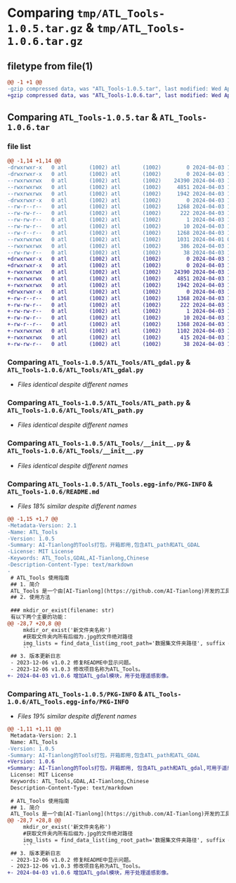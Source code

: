 # Comparing `tmp/ATL_Tools-1.0.5.tar.gz` & `tmp/ATL_Tools-1.0.6.tar.gz`

## filetype from file(1)

```diff
@@ -1 +1 @@
-gzip compressed data, was "ATL_Tools-1.0.5.tar", last modified: Wed Apr  3 10:58:03 2024, max compression
+gzip compressed data, was "ATL_Tools-1.0.6.tar", last modified: Wed Apr  3 11:10:35 2024, max compression
```

## Comparing `ATL_Tools-1.0.5.tar` & `ATL_Tools-1.0.6.tar`

### file list

```diff
@@ -1,14 +1,14 @@
-drwxrwxr-x   0 atl       (1002) atl       (1002)        0 2024-04-03 10:58:03.375460 ATL_Tools-1.0.5/
-drwxrwxr-x   0 atl       (1002) atl       (1002)        0 2024-04-03 10:58:03.371460 ATL_Tools-1.0.5/ATL_Tools/
--rwxrwxrwx   0 atl       (1002) atl       (1002)    24390 2024-04-03 10:37:26.000000 ATL_Tools-1.0.5/ATL_Tools/ATL_gdal.py
--rwxrwxrwx   0 atl       (1002) atl       (1002)     4851 2024-04-03 10:36:00.000000 ATL_Tools-1.0.5/ATL_Tools/ATL_path.py
--rwxrwxrwx   0 atl       (1002) atl       (1002)     1942 2024-04-03 10:50:02.000000 ATL_Tools-1.0.5/ATL_Tools/__init__.py
-drwxrwxr-x   0 atl       (1002) atl       (1002)        0 2024-04-03 10:58:03.371460 ATL_Tools-1.0.5/ATL_Tools.egg-info/
--rw-r--r--   0 atl       (1002) atl       (1002)     1268 2024-04-03 10:58:03.000000 ATL_Tools-1.0.5/ATL_Tools.egg-info/PKG-INFO
--rw-rw-r--   0 atl       (1002) atl       (1002)      222 2024-04-03 10:58:03.000000 ATL_Tools-1.0.5/ATL_Tools.egg-info/SOURCES.txt
--rw-rw-r--   0 atl       (1002) atl       (1002)        1 2024-04-03 10:58:03.000000 ATL_Tools-1.0.5/ATL_Tools.egg-info/dependency_links.txt
--rw-rw-r--   0 atl       (1002) atl       (1002)       10 2024-04-03 10:58:03.000000 ATL_Tools-1.0.5/ATL_Tools.egg-info/top_level.txt
--rw-r--r--   0 atl       (1002) atl       (1002)     1268 2024-04-03 10:58:03.371460 ATL_Tools-1.0.5/PKG-INFO
--rwxrwxrwx   0 atl       (1002) atl       (1002)     1031 2024-04-01 08:32:28.000000 ATL_Tools-1.0.5/README.md
--rwxrwxrwx   0 atl       (1002) atl       (1002)      386 2024-04-03 10:57:56.000000 ATL_Tools-1.0.5/pyproject.toml
--rw-rw-r--   0 atl       (1002) atl       (1002)       38 2024-04-03 10:58:03.375460 ATL_Tools-1.0.5/setup.cfg
+drwxrwxr-x   0 atl       (1002) atl       (1002)        0 2024-04-03 11:10:35.198734 ATL_Tools-1.0.6/
+drwxrwxr-x   0 atl       (1002) atl       (1002)        0 2024-04-03 11:10:35.198734 ATL_Tools-1.0.6/ATL_Tools/
+-rwxrwxrwx   0 atl       (1002) atl       (1002)    24390 2024-04-03 10:37:26.000000 ATL_Tools-1.0.6/ATL_Tools/ATL_gdal.py
+-rwxrwxrwx   0 atl       (1002) atl       (1002)     4851 2024-04-03 10:36:00.000000 ATL_Tools-1.0.6/ATL_Tools/ATL_path.py
+-rwxrwxrwx   0 atl       (1002) atl       (1002)     1942 2024-04-03 11:00:21.000000 ATL_Tools-1.0.6/ATL_Tools/__init__.py
+drwxrwxr-x   0 atl       (1002) atl       (1002)        0 2024-04-03 11:10:35.198734 ATL_Tools-1.0.6/ATL_Tools.egg-info/
+-rw-r--r--   0 atl       (1002) atl       (1002)     1368 2024-04-03 11:10:35.000000 ATL_Tools-1.0.6/ATL_Tools.egg-info/PKG-INFO
+-rw-rw-r--   0 atl       (1002) atl       (1002)      222 2024-04-03 11:10:35.000000 ATL_Tools-1.0.6/ATL_Tools.egg-info/SOURCES.txt
+-rw-rw-r--   0 atl       (1002) atl       (1002)        1 2024-04-03 11:10:35.000000 ATL_Tools-1.0.6/ATL_Tools.egg-info/dependency_links.txt
+-rw-rw-r--   0 atl       (1002) atl       (1002)       10 2024-04-03 11:10:35.000000 ATL_Tools-1.0.6/ATL_Tools.egg-info/top_level.txt
+-rw-r--r--   0 atl       (1002) atl       (1002)     1368 2024-04-03 11:10:35.198734 ATL_Tools-1.0.6/PKG-INFO
+-rwxrwxrwx   0 atl       (1002) atl       (1002)     1102 2024-04-03 11:08:58.000000 ATL_Tools-1.0.6/README.md
+-rwxrwxrwx   0 atl       (1002) atl       (1002)      415 2024-04-03 11:09:48.000000 ATL_Tools-1.0.6/pyproject.toml
+-rw-rw-r--   0 atl       (1002) atl       (1002)       38 2024-04-03 11:10:35.198734 ATL_Tools-1.0.6/setup.cfg
```

### Comparing `ATL_Tools-1.0.5/ATL_Tools/ATL_gdal.py` & `ATL_Tools-1.0.6/ATL_Tools/ATL_gdal.py`

 * *Files identical despite different names*

### Comparing `ATL_Tools-1.0.5/ATL_Tools/ATL_path.py` & `ATL_Tools-1.0.6/ATL_Tools/ATL_path.py`

 * *Files identical despite different names*

### Comparing `ATL_Tools-1.0.5/ATL_Tools/__init__.py` & `ATL_Tools-1.0.6/ATL_Tools/__init__.py`

 * *Files identical despite different names*

### Comparing `ATL_Tools-1.0.5/ATL_Tools.egg-info/PKG-INFO` & `ATL_Tools-1.0.6/README.md`

 * *Files 18% similar despite different names*

```diff
@@ -1,15 +1,7 @@
-Metadata-Version: 2.1
-Name: ATL_Tools
-Version: 1.0.5
-Summary: AI-Tianlong的Tools打包，开箱即用,包含ATL_path和ATL_GDAL
-License: MIT License
-Keywords: ATL_Tools,GDAL,AI-Tianlong,Chinese
-Description-Content-Type: text/markdown
-
 # ATL_Tools 使用指南
 ## 1. 简介
 ATL_Tools 是一个由[AI-Tianlong](https://github.com/AI-Tianlong)开发的工具集合，包含一些便利的小工具，发布的目的是为了方便自己使用。
 ## 2. 使用方法
 
 ### mkdir_or_exist(filename: str)
 有以下两个主要的功能：
@@ -28,7 +20,8 @@
     mkdir_or_exist('新文件夹名称')
     #获取文件夹内所有后缀为.jpg的文件绝对路径
     img_lists = find_data_list(img_root_path='数据集文件夹路径', suffix ='.jpg')
     ```
 ## 3. 版本更新日志
 - 2023-12-06 v1.0.2 修复README中显示问题。
 - 2023-12-06 v1.0.3 修改项目名称为ATL_Tools。
+- 2024-04-03 v1.0.6 增加ATL_gdal模块，用于处理遥感影像。
```

### Comparing `ATL_Tools-1.0.5/PKG-INFO` & `ATL_Tools-1.0.6/ATL_Tools.egg-info/PKG-INFO`

 * *Files 19% similar despite different names*

```diff
@@ -1,11 +1,11 @@
 Metadata-Version: 2.1
 Name: ATL_Tools
-Version: 1.0.5
-Summary: AI-Tianlong的Tools打包，开箱即用,包含ATL_path和ATL_GDAL
+Version: 1.0.6
+Summary: AI-Tianlong的Tools打包，开箱即用, 包含ATL_path和ATL_gdal,可用于遥感图像处理
 License: MIT License
 Keywords: ATL_Tools,GDAL,AI-Tianlong,Chinese
 Description-Content-Type: text/markdown
 
 # ATL_Tools 使用指南
 ## 1. 简介
 ATL_Tools 是一个由[AI-Tianlong](https://github.com/AI-Tianlong)开发的工具集合，包含一些便利的小工具，发布的目的是为了方便自己使用。
@@ -28,7 +28,8 @@
     mkdir_or_exist('新文件夹名称')
     #获取文件夹内所有后缀为.jpg的文件绝对路径
     img_lists = find_data_list(img_root_path='数据集文件夹路径', suffix ='.jpg')
     ```
 ## 3. 版本更新日志
 - 2023-12-06 v1.0.2 修复README中显示问题。
 - 2023-12-06 v1.0.3 修改项目名称为ATL_Tools。
+- 2024-04-03 v1.0.6 增加ATL_gdal模块，用于处理遥感影像。
```

